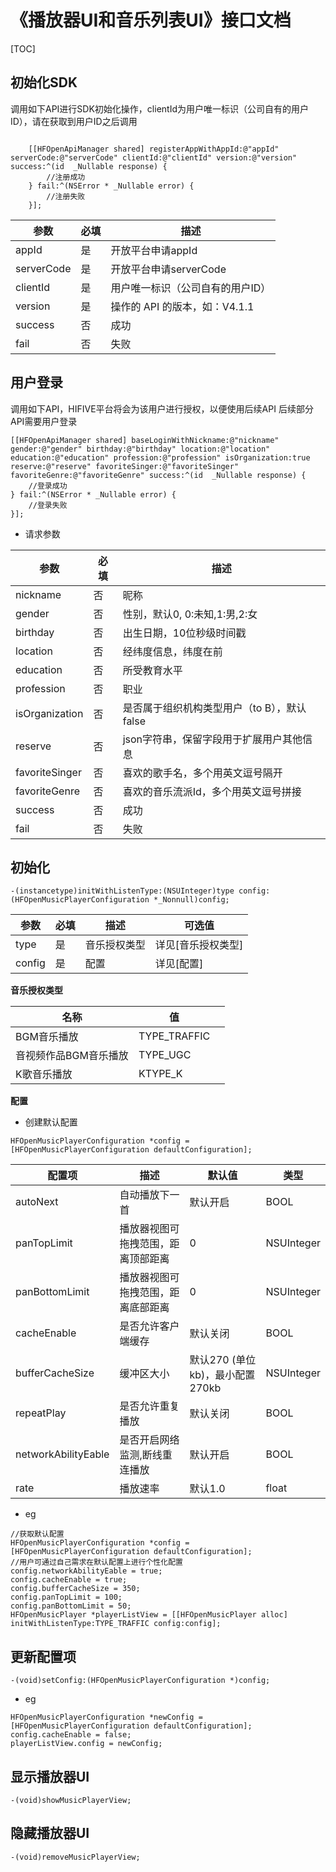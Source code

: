 # 《播放器UI和音乐列表UI》接口文档
[TOC]
## 初始化SDK

调用如下API进行SDK初始化操作，clientId为用户唯一标识（公司自有的用户ID），请在获取到用户ID之后调用

```objc 

    [[HFOpenApiManager shared] registerAppWithAppId:@"appId" serverCode:@"serverCode" clientId:@"clientId" version:@"version" success:^(id  _Nullable response) {
        //注册成功
    } fail:^(NSError * _Nullable error) {
        //注册失败
    }];

```
| 参数 | 必填 | 描述 |
|---|---|---|
| appId | 是 | 开放平台申请appId |
| serverCode | 是 | 开放平台申请serverCode |
| clientId | 是 | 用户唯一标识（公司自有的用户ID） |
| version | 是 | 操作的 API 的版本，如：V4.1.1 |
| success | 否 | 成功 |
| fail | 否 | 失败 |

## 用户登录
调用如下API，HIFIVE平台将会为该用户进行授权，以便使用后续API
后续部分API需要用户登录

```objc 
[[HFOpenApiManager shared] baseLoginWithNickname:@"nickname" gender:@"gender" birthday:@"birthday" location:@"location" education:@"education" profession:@"profession" isOrganization:true reserve:@"reserve" favoriteSinger:@"favoriteSinger" favoriteGenre:@"favoriteGenre" success:^(id  _Nullable response) {
    //登录成功
} fail:^(NSError * _Nullable error) {
    //登录失败
}];

```
- 请求参数
  
| 参数 | 必填 | 描述 |
|---|---|---|
| nickname | 否 | 昵称 |
| gender | 否 | 性别，默认0, 0:未知,1:男,2:女 |
| birthday | 否 | 出生日期，10位秒级时间戳 |
| location | 否 | 经纬度信息，纬度在前 |
| education | 否 | 所受教育水平 |
| profession | 否 | 职业 |
| isOrganization | 否 | 是否属于组织机构类型用户（to B），默认false |
| reserve | 否 | json字符串，保留字段用于扩展用户其他信息 |
| favoriteSinger | 否 | 喜欢的歌手名，多个用英文逗号隔开 |
| favoriteGenre | 否 | 喜欢的音乐流派Id，多个用英文逗号拼接 |
| success | 否 | 成功 |
| fail | 否 | 失败 |

## 初始化
```objc
-(instancetype)initWithListenType:(NSUInteger)type config:(HFOpenMusicPlayerConfiguration *_Nonnull)config;
```
| 参数 | 必填 | 描述 | 可选值 |
|---|---|---|---|
| type | 是 | 音乐授权类型 | 详见[音乐授权类型] |
| config | 是 | 配置 | 详见[配置] |

**音乐授权类型**

| 名称                  | 值      |      |
| --------------------- | ------- | ---- |
| BGM音乐播放           | TYPE_TRAFFIC |      |
| 音视频作品BGM音乐播放 | TYPE_UGC     |      |
| K歌音乐播放           | KTYPE_K      |      |

**配置**

- 创建默认配置
```objc
HFOpenMusicPlayerConfiguration *config = [HFOpenMusicPlayerConfiguration defaultConfiguration];
```
| 配置项 | 描述 | 默认值 | 类型 |
|---|---|---|---|
| autoNext | 自动播放下一首 | 默认开启 | BOOL |
| panTopLimit | 播放器视图可拖拽范围，距离顶部距离 | 0 | NSUInteger |
| panBottomLimit | 播放器视图可拖拽范围，距离底部距离 | 0 | NSUInteger |
| cacheEnable | 是否允许客户端缓存 | 默认关闭 | BOOL |
| bufferCacheSize | 缓冲区大小 | 默认270 (单位kb)，最小配置270kb | NSUInteger |
| repeatPlay | 是否允许重复播放 | 默认关闭 | BOOL |
| networkAbilityEable | 是否开启网络监测,断线重连播放 | 默认开启 | BOOL |
| rate | 播放速率 | 默认1.0 | float |

- eg
```objc
//获取默认配置
HFOpenMusicPlayerConfiguration *config = [HFOpenMusicPlayerConfiguration defaultConfiguration];
//用户可通过自己需求在默认配置上进行个性化配置
config.networkAbilityEable = true;
config.cacheEnable = true;
config.bufferCacheSize = 350;
config.panTopLimit = 100;
config.panBottomLimit = 50;
HFOpenMusicPlayer *playerListView = [[HFOpenMusicPlayer alloc] initWithListenType:TYPE_TRAFFIC config:config];
```
## 更新配置项
```objc
-(void)setConfig:(HFOpenMusicPlayerConfiguration *)config;
```
- eg

```objc
HFOpenMusicPlayerConfiguration *newConfig = [HFOpenMusicPlayerConfiguration defaultConfiguration];
config.cacheEnable = false;
playerListView.config = newConfig;
```
## 显示播放器UI

```objc
-(void)showMusicPlayerView;
```

## 隐藏播放器UI

```objc
-(void)removeMusicPlayerView;
```

